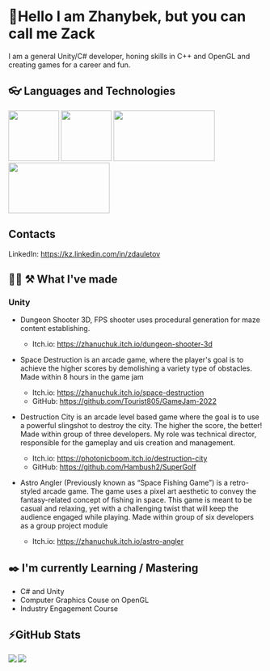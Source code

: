 # :mandarin:Hello I am Zhanybek, but you can call me Zack

I am a general Unity/C# developer, honing skills in C++ and OpenGL and creating games for a career and fun.

## 👓 Languages and Technologies

<div>
  <img src="https://seeklogo.com/images/C/c-sharp-c-logo-02F17714BA-seeklogo.com.png" height="100"/>
	<img src="https://seeklogo.com/images/C/c-logo-43CE78FF9C-seeklogo.com.png" height="100"/>
	<img src="https://upload.wikimedia.org/wikipedia/commons/thumb/1/19/Unity_Technologies_logo.svg/2560px-Unity_Technologies_logo.svg.png" width="200" height="100"/>
	<img src="https://upload.wikimedia.org/wikipedia/commons/thumb/e/e9/Opengl-logo.svg/2560px-Opengl-logo.svg.png" width="200" height="100"/>
</div>

## Contacts
LinkedIn: https://kz.linkedin.com/in/zdauletov

## :golfing_woman: :hammer_and_pick: What I've made

### Unity
- Dungeon Shooter 3D, FPS shooter uses procedural generation for maze content establishing.
  - Itch.io: https://zhanuchuk.itch.io/dungeon-shooter-3d
 
  
- Space Destruction is an arcade game, where the player's goal is to achieve the higher scores by demolishing a variety type of obstacles.
  Made within 8 hours in the game jam
  - Itch.io: https://zhanuchuk.itch.io/space-destruction
  - GitHub: https://github.com/Tourist805/GameJam-2022

- Destruction City is an arcade level based game where the goal is to use a powerful slingshot to destroy the city. The higher the score, the better!
  Made within  group of three developers. My role was technical director, responsible for the gameplay and uis creation and management.
  - Itch.io: https://photonicboom.itch.io/destruction-city
  - GitHub: https://github.com/Hambush2/SuperGolf
 
- Astro Angler (Previously known as “Space Fishing Game”) is a retro-styled arcade game.
  The game uses a pixel art aesthetic to convey the fantasy-related concept of fishing in space.
  This game is meant to be casual and relaxing, yet with a challenging twist that will keep the audience engaged while playing. 
  Made within  group of six developers as a group project module
  - Itch.io: https://zhanuchuk.itch.io/astro-angler
  
 ## :black_nib: I'm currently Learning / Mastering

- C# and Unity
- Computer Graphics Couse on OpenGL
- Industry Engagement Course

## ⚡GitHub Stats
<!-- Credit to https://github.com/anuraghazra/github-readme-stats -->
<div>
    <img align="left" src="https://github-readme-stats.vercel.app/api?username=Tourist805&count_private=true&show_icons=true&theme=react" />
    <img align="left" src="https://github-readme-stats.vercel.app/api/top-langs/?username=Tourist805&langs_count=5&theme=react" />
</div>


